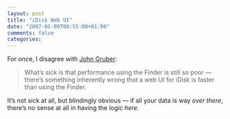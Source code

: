 ```yaml
---
layout: post
title: "iDisk Web UI"
date: "2007-01-09T08:55:00+01:00"
comments: false
categories: 
---
```


<p>For once, I disagree with <a href="http://idisk.mac.com/yourusername">John Gruber</a>:</p>

<blockquote>
<p>What&#8217;s sick is that performance using the Finder is still so poor &#8212; there&#8217;s something inherently wrong that a web UI for iDisk is faster than using the Finder.</p>
</blockquote>

<p>It&#8217;s not sick at all, but blindingly obvious &#8212; if all your data is way <em>over there</em>, there&#8217;s no sense at all in having the logic <em>here</em>.</p>


